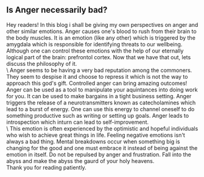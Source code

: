 ## Is Anger necessarily bad?
Hey readers! In this blog i shall be giving my own perspectives on anger and other similar emotions.
Anger causes one's blood to rush from their brain to the body muscles. It is an emotion
(like any other) which is triggered by the amygdala which is responsible for identifying
threats to our wellbeing. Although one can control these emotions with the help of our
eternally logical part of the brain: prefrontol cortex. Now that we have that out, lets
discuss the philosophy of it.    
\ 
Anger seems to be having a very bad reputation among the
commoners. They seem to despise it and choose to repress it which is not the way to 
approach this god's gift. Controlled anger can bring amazing outcomes! Anger can be used
as a tool to manipulate your aquintances into doing work for you. It can be used to
make bargains in a tight business setting. Anger triggers the release of a neurotransmitters 
known as catecholamines which lead to a burst of energy. One can use this energy to 
channel oneself to do something productive such as writing or setting up goals. Anger
leads to introspection which inturn can lead to self-improvement.     
\ 
This emotion is 
often experienced by the optimistic and hopeful individuals who wish to achieve great
things in life. Feeling negative emotions isn't always a bad thing. Mental breakdowns
occur when something big is changing for the good and one must embrace it instead
of being against the emotion in itself. Do not be repulsed by anger and frustration.
Fall into the abyss and make the abyss the gaurd of your holy heavens.  
Thank you for reading patiently.
